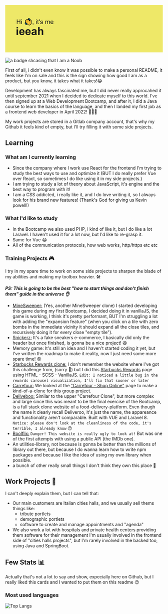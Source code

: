 ![a repobanner displaying my nickname, which is ieeah](./header.png)

![a badge shcasing that I am a Noob](https://img.shields.io/badge/Level-NOOB-%23ebd234)


First of all, i didn't even know it was possible to make a personal README, it feels like I'm on sale and this is the sign showing how good I am as a product, but you know, it takes what it takes!:joy:

Development has always fascinated me, but I did never really approcahed it until september 2021 when I decided to dedicate myself to this world.
I've then signed up at a Web Development Bootcamp, and after it, I did a Java course to learn the basics of the language, and then I landed my first job as a frontend web developer in April 2022! :tada::tada::tada:

My work projects are stored in a Gitlab company account, that's why my Github it feels kind of empty, but I'll try filling it with some side projects.

## Learning

### What am I currently learning
- Since the company where I work use React for the frontend I'm trying to study the best ways to use and optimize it (BUT I do really prefer Vue over React, so sometimes I do like using it in my side projects.)
- I am trying to study a lot of theory about JavaScript, it's engine and the best way to program with it!
- I am a CSS addicted, i really like it, and I do love writing it, so I always look for his brand new features! (Thank's God for giving us Kevin powell!)

### What I'd like to study
- In the Bootcamp we also used PHP, i kind of like it, but I do like a lot Laravel. I haven't used it for a lot now, but I'd like to re-grasp it.
- Same for Vue :joy:
- All of the communication protocols, how web works, http/https etc etc

### Training Projects :video_game:
I try in my spare time to work on some side projects to sharpen the blade of my abilities and making my toolbox heavier. :hammer_and_wrench:

**_PS: This is going to be the best "how to start things and don't finish them" guide in the universe :ok_hand:_**
- [MineSweeper:](https://github.com/ieeah/Campo-Minato) (Yes, another MineSweeper clone) I started developing this game during my first Bootcamp, I decided doing it in vanillaJS, the game is working, I think it's pretty performant, BUT I'm struggling a lot with adding the "expansion feature" (when you click on a tile with zero bombs in the immediate vicinity it should expand all the close tiles, and recursively doing it for every close "empty tile").
- [Snickerz:](https://github.com/ieeah/snickerz) It's a fake sneakers e-commerce, I basically did only the header but once finished, is gonna be a nice project! :laughing: 
- Memory game: It's still an idea and I haven't started coding it yet, but I've written the roadmap to make it reality, now I just need some more spare time! :disappointed:
- [Starbucks Rewards clone:](https://github.com/ieeah/starbucks-rewards-clone) I don't remember the website where I've got this challenge from, (sorry :pray:) but I did this [Starbucks Rewards](https://www.starbucks.com/rewards) page using HTML - SCSS - VanillaJS.
`Edit: I noticed a little bug in the rewards carousel visualization, I'll fix that sooner or later`
- [Carrefour:](https://github.com/ieeah/carrefour-project) We looked at the ["Carrefour - Shop Online"](https://www.carrefour.it/spesa-online/) page to make a kind-of-a-clone for this group project.
- [Deliveboo:](https://github.com/ieeah/deliveboo) Similar to the upper "Carrefour Clone", but more complex and large since this was meant to be the final exercise of the Bootcamp, is a full stack clone website of a food-delivery-platform.
Even though the name it clearly recall Deliveroo, it's just the name, the appareance and functionality aren't comparable. Built with VUE and Laravel 8. `Notice: please don't look at the cleanliness of the code, it's terrible, I already know` :neutral_face:
- [Boolflix:](https://github.com/ieeah/vue-boolflix) `Danger! This website is really ugly to look at!` But was one of the first attempts with using a public API (the IMDb one).
- An utilities-library, not because is gonna be better than the millions of library out there, but because I do wanna learn how to write npm packages and because I like the idea of using my own library when possible.
- a bunch of other really small things I don't think they own this place :shit:

## Work Projects :hammer:
I can't deeply explain them, but I can tell that:

- Our main customers are Italian cities halls, and we usually sell thems things like:
  - tribute portlets
  - demographic portlets
  - software to create and manage appointments and "agenda"
- We also work a lot with hospitals and private health centers providing them software for their management
 I'm usually involved in the frontend side of "cities halls projects", but I'm rarely involved in the backed too, using Java and SpringBoot.
 
 ## Few Stats :bar_chart:
 
 Actually that's not a lot to say and show, expecially here on Github, but I really liked this cards and I wanted to put them on this readme :wink:
 
 ### Most used languages
 
 ![Top Langs](https://github-readme-stats.vercel.app/api/top-langs/?username=ieeah&layout=compact)
<!--
**ieeah/ieeah** is a ✨ _special_ ✨ repository because its `README.md` (this file) appears on your GitHub profile.

Here are some ideas to get you started:

- 🤔 I’m looking for help with ...
- 💬 Ask me about ...
- 📫 How to reach me: ...
- 😄 Pronouns: ...
- ⚡ Fun fact: ...
-->

